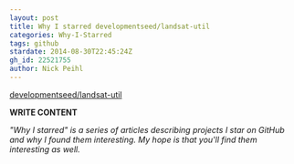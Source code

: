 ```yaml
---
layout: post
title: Why I starred developmentseed/landsat-util
categories: Why-I-Starred
tags: github
stardate: 2014-08-30T22:45:24Z
gh_id: 22521755
author: Nick Peihl
---
```


[developmentseed/landsat-util](star.repo.html_url)

**WRITE CONTENT**

*"Why I starred" is a series of articles describing projects I star on GitHub and why I found them interesting. My hope is that you'll find them interesting as well.*

